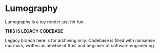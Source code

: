
# Lumography

Lumography is a toy render just for fun.

**THIS IS LEGACY CODEBASE**

Legacy branch here is for archiving only. Codebase is filled with nonsense murmurs, written as newbie of Rust and beginner of software engineering.

